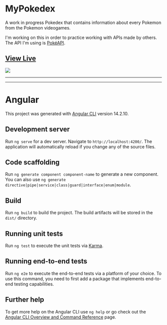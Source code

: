 # MyPokedex

A work in progress Pokedex that contains information about every Pokemon from the Pokemon videogames.

I'm working on this in order to practice working with APIs made by others.
The API I'm using is [PokéAPI](https://pokeapi.co/).

## [View Live](https://serenamk.github.io/MyPokedex/)

<img src="https://i.ibb.co/TLfqWX9/my-pokedex.png">

_____________________
_____________________


# Angular

This project was generated with [Angular CLI](https://github.com/angular/angular-cli) version 14.2.10.

## Development server

Run `ng serve` for a dev server. Navigate to `http://localhost:4200/`. The application will automatically reload if you change any of the source files.

## Code scaffolding

Run `ng generate component component-name` to generate a new component. You can also use `ng generate directive|pipe|service|class|guard|interface|enum|module`.

## Build

Run `ng build` to build the project. The build artifacts will be stored in the `dist/` directory.

## Running unit tests

Run `ng test` to execute the unit tests via [Karma](https://karma-runner.github.io).

## Running end-to-end tests

Run `ng e2e` to execute the end-to-end tests via a platform of your choice. To use this command, you need to first add a package that implements end-to-end testing capabilities.

## Further help

To get more help on the Angular CLI use `ng help` or go check out the [Angular CLI Overview and Command Reference](https://angular.io/cli) page.
